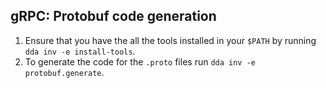 ## gRPC: Protobuf code generation

1. Ensure that you have the all the tools installed in your `$PATH` by running `dda inv -e install-tools`.
2. To generate the code for the `.proto` files run `dda inv -e protobuf.generate`.
